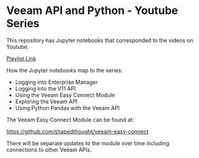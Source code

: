 # Veeam API and Python - Youtube Series

This repository has Jupyter notebooks that corresponded to the videos on Youtube.

[Playlist Link](https://youtube.com/playlist?list=PLEhRkGEqTIRwKpLZAf0ZU5dYktmR9AGyU)

How the Jupyter notebooks map to the series:

- Logging into Enterprise Manager
- Logging into the V11 API
- Using the Veeam Easy Connect Module
- Exploring the Veeam API
- Using Python Pandas with the Veeam API

The Veeam Easy Connect Module can be found at: 

https://github.com/shapedthought/veeam-easy-connect

There will be separate updates to the module over time including connections to other Veeam APIs.
